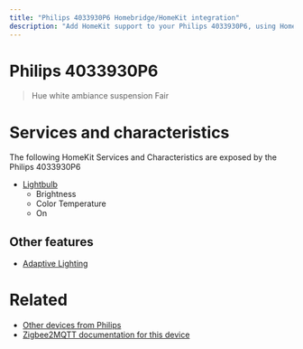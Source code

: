 ```yaml
---
title: "Philips 4033930P6 Homebridge/HomeKit integration"
description: "Add HomeKit support to your Philips 4033930P6, using Homebridge, Zigbee2MQTT and homebridge-z2m."
---
```

<!---
This file has been GENERATED using src/docgen/docgen.ts
DO NOT EDIT THIS FILE MANUALLY!
-->
# Philips 4033930P6
> Hue white ambiance suspension Fair


# Services and characteristics
The following HomeKit Services and Characteristics are exposed by
the Philips 4033930P6

* [Lightbulb](../../light.md)
  * Brightness
  * Color Temperature
  * On

## Other features
* [Adaptive Lighting](../../light.md)

# Related
* [Other devices from Philips](../index.md#philips)
* [Zigbee2MQTT documentation for this device](https://www.zigbee2mqtt.io/devices/4033930P6.html)